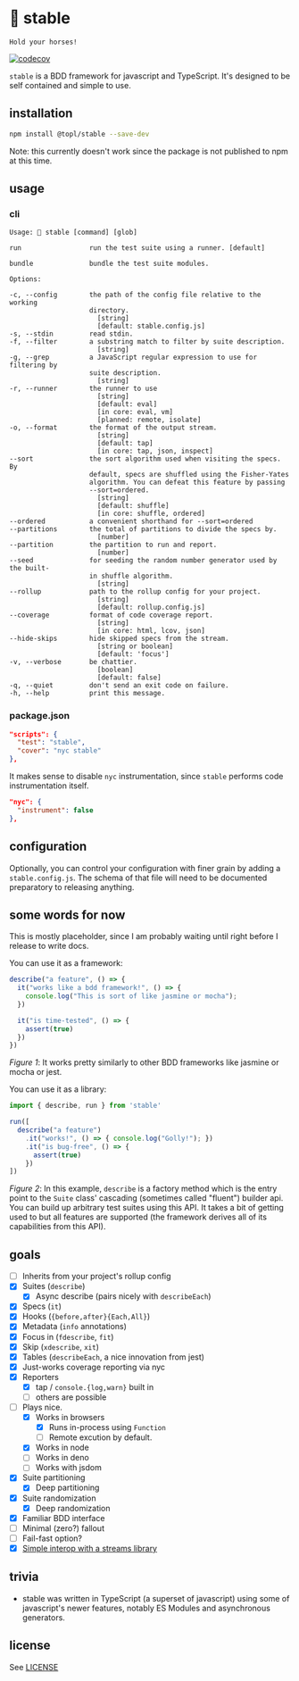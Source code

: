 # :racehorse: stable

    Hold your horses!

[![codecov](https://codecov.io/gh/humanchimp/stable/branch/master/graph/badge.svg?token=mYDCN5PRsc)](https://codecov.io/gh/humanchimp/stable)

`stable` is a BDD framework for javascript and TypeScript. It's designed to be self contained and simple to use.

## installation

```bash
npm install @topl/stable --save-dev
```

Note: this currently doesn't work since the package is not published to npm at this time.

## usage

### cli

```
Usage: 🐎 stable [command] [glob]

run                 run the test suite using a runner. [default]

bundle              bundle the test suite modules.

Options:

-c, --config        the path of the config file relative to the working
                    directory.
                      [string]
                      [default: stable.config.js]
-s, --stdin         read stdin.
-f, --filter        a substring match to filter by suite description.
                      [string]
-g, --grep          a JavaScript regular expression to use for filtering by
                    suite description.
                      [string]
-r, --runner        the runner to use
                      [string]
                      [default: eval]
                      [in core: eval, vm]
                      [planned: remote, isolate]
-o, --format        the format of the output stream.
                      [string]
                      [default: tap]
                      [in core: tap, json, inspect]
--sort              the sort algorithm used when visiting the specs. By
                    default, specs are shuffled using the Fisher-Yates
                    algorithm. You can defeat this feature by passing
                    --sort=ordered.
                      [string]
                      [default: shuffle]
                      [in core: shuffle, ordered]
--ordered           a convenient shorthand for --sort=ordered
--partitions        the total of partitions to divide the specs by.
                      [number]
--partition         the partition to run and report.
                      [number]
--seed              for seeding the random number generator used by the built-
                    in shuffle algorithm.
                      [string]
--rollup            path to the rollup config for your project.
                      [string]
                      [default: rollup.config.js]
--coverage          format of code coverage report.
                      [string]
                      [in core: html, lcov, json]
--hide-skips        hide skipped specs from the stream.
                      [string or boolean]
                      [default: 'focus']
-v, --verbose       be chattier.
                      [boolean]
                      [default: false]
-q, --quiet         don't send an exit code on failure.
-h, --help          print this message.

```

### package.json

```json
"scripts": {
  "test": "stable",
  "cover": "nyc stable"
},
```

It makes sense to disable `nyc` instrumentation, since `stable` performs code instrumentation itself. 

```json
"nyc": {
  "instrument": false
},
 ```

## configuration

Optionally, you can control your configuration with finer grain by adding a `stable.config.js`. The schema of that file will need to be documented preparatory to releasing anything.

## some words for now

This is mostly placeholder, since I am probably waiting until right before I release to write docs.

You can use it as a framework:

```javascript
describe("a feature", () => {
  it("works like a bdd framework!", () => {
    console.log("This is sort of like jasmine or mocha");
  })

  it("is time-tested", () => {
    assert(true)
  })
})
```
_Figure 1_: It works pretty similarly to other BDD frameworks like jasmine or mocha or jest.

You can use it as a library:
```javascript
import { describe, run } from 'stable'

run([
  describe("a feature")
    .it("works!", () => { console.log("Golly!"); })
    .it("is bug-free", () => {
      assert(true)
    })
])
```
_Figure 2_: In this example, `describe` is a factory method which is the entry point to the `Suite` class' cascading (sometimes called "fluent") builder api. You can build up arbitrary test suites using this API. It takes a bit of getting used to but all features are supported (the framework derives all of its capabilities from this API).

## goals

- [ ] Inherits from your project's rollup config
- [x] Suites (`describe`)
  - [x] Async describe (pairs nicely with `describeEach`)
- [x] Specs (`it`)
- [x] Hooks (`{before,after}{Each,All}`)
- [x] Metadata (`info` annotations)
- [x] Focus in (`fdescribe`, `fit`)
- [x] Skip (`xdescribe`, `xit`)
- [x] Tables (`describeEach`, a nice innovation from jest)
- [x] Just-works coverage reporting via nyc
- [x] Reporters
  - [x] tap / `console.{log,warn}` built in
  - [ ] others are possible
- [ ] Plays nice.
  - [x] Works in browsers
    - [x] Runs in-process using `Function` 
    - [ ] Remote excution by default.
  - [x] Works in node
  - [ ] Works in deno
  - [ ] Works with jsdom
- [x] Suite partitioning
  - [x] Deep partitioning
- [x] Suite randomization
  - [x] Deep randomization
- [x] Familiar BDD interface
- [ ] Minimal (zero?) fallout
- [ ] Fail-fast option?
- [x] [Simple interop with a streams library](examples/streams.js)

## trivia
- stable was written in TypeScript (a superset of javascript) using some of javascript's newer features, notably ES Modules and asynchronous generators.

## license

See [LICENSE](LICENSE)
